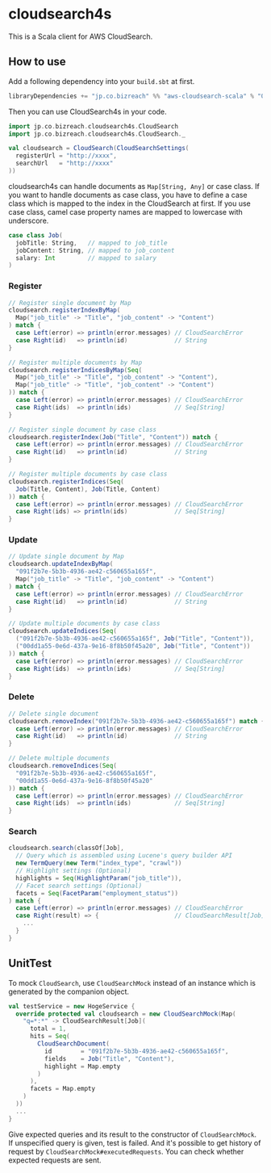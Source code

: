 cloudsearch4s
========
This is a Scala client for AWS CloudSearch.

## How to use

Add a following dependency into your `build.sbt` at first.

```scala
libraryDependencies += "jp.co.bizreach" %% "aws-cloudsearch-scala" % "0.0.2"
```

Then you can use CloudSearch4s in your code.

```scala
import jp.co.bizreach.cloudsearch4s.CloudSearch
import jp.co.bizreach.cloudsearch4s.CloudSearch._

val cloudsearch = CloudSearch(CloudSearchSettings(
  registerUrl = "http://xxxx",
  searchUrl   = "http://xxxx"
))
```

cloudsearch4s can handle documents as `Map[String, Any]` or case class. If you want to handle documents as case class, you have to define a case class which is mapped to the index in the CloudSearch at first.
If you use case class, camel case property names are mapped to lowercase with underscore.

```scala
case class Job(
  jobTitle: String,   // mapped to job_title
  jobContent: String, // mapped to job_content
  salary: Int         // mapped to salary
)
```

### Register

```scala
// Register single document by Map
cloudsearch.registerIndexByMap(
  Map("job_title" -> "Title", "job_content" -> "Content")
) match {
  case Left(error) => println(error.messages) // CloudSearchError
  case Right(id)   => println(id)             // String
}

// Register multiple documents by Map
cloudsearch.registerIndicesByMap(Seq(
  Map("job_title" -> "Title", "job_content" -> "Content"),
  Map("job_title" -> "Title", "job_content" -> "Content")
)) match {
  case Left(error) => println(error.messages) // CloudSearchError
  case Right(ids)  => println(ids)            // Seq[String]
}

// Register single document by case class
cloudsearch.registerIndex(Job("Title", "Content")) match {
  case Left(error) => println(error.messages) // CloudSearchError
  case Right(id)   => println(id)             // String
}

// Register multiple documents by case class
cloudsearch.registerIndices(Seq(
  Job(Title, Content), Job(Title, Content)
)) match {
  case Left(error) => println(error.messages) // CloudSearchError
  case Right(ids) => println(ids)             // Seq[String]
}
```

### Update

```scala
// Update single document by Map
cloudsearch.updateIndexByMap(
  "091f2b7e-5b3b-4936-ae42-c560655a165f",
  Map("job_title" -> "Title", "job_content" -> "Content")
) match {
  case Left(error) => println(error.messages) // CloudSearchError
  case Right(id)   => println(id)             // String
}

// Update multiple documents by case class
cloudsearch.updateIndices(Seq(
  ("091f2b7e-5b3b-4936-ae42-c560655a165f", Job("Title", "Content")),
  ("00dd1a55-0e6d-437a-9e16-8f8b50f45a20", Job("Title", "Content"))
)) match {
  case Left(error) => println(error.messages) // CloudSearchError
  case Right(ids)  => println(ids)            // Seq[String]
}
```

### Delete

```scala
// Delete single document
cloudsearch.removeIndex("091f2b7e-5b3b-4936-ae42-c560655a165f") match {
  case Left(error) => println(error.messages) // CloudSearchError
  case Right(id)   => println(id)             // String
}

// Delete multiple documents
cloudsearch.removeIndices(Seq(
  "091f2b7e-5b3b-4936-ae42-c560655a165f",
  "00dd1a55-0e6d-437a-9e16-8f8b50f45a20"
)) match {
  case Left(error) => println(error.messages) // CloudSearchError
  case Right(ids)  => println(ids)            // Seq[String]
}
```

### Search

```scala
cloudsearch.search(classOf[Job],
  // Query which is assembled using Lucene's query builder API
  new TermQuery(new Term("index_type", "crawl"))
  // Highlight settings (Optional)
  highlights = Seq(HighlightParam("job_title")),
  // Facet search settings (Optional)
  facets = Seq(FacetParam("employment_status"))
) match {
  case Left(error) => println(error.messages) // CloudSearchError
  case Right(result) => {                     // CloudSearchResult[Job]
    ...
  }
}
```

## UnitTest

To mock `CloudSearch`, use `CloudSearchMock` instead of an instance which is generated by the companion object.

```scala
val testService = new HogeService {
  override protected val cloudsearch = new CloudSearchMock(Map(
    "q=*:*" -> CloudSearchResult[Job](
      total = 1,
      hits = Seq(
        CloudSearchDocument(
          id        = "091f2b7e-5b3b-4936-ae42-c560655a165f",
          fields    = Job("Title", "Content"),
          highlight = Map.empty
        )
      ),
      facets = Map.empty
    )
  ))
  ...
}
```

Give expected queries and its result to the constructor of `CloudSearchMock`. If unspecified query is given, test is failed.
And it's possible to get history of request by `CloudSearchMock#executedRequests`. You can check whether expected requests are sent.
